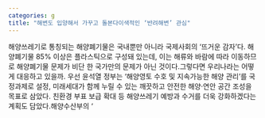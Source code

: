 ```yaml
---
categories: g
title: "해변도 입양해서 가꾸고 돌본다이색적인 ‘반려해변’ 관심"
---
```

해양쓰레기로 통칭되는 해양폐기물은 국내뿐만 아니라 국제사회의 ‘뜨거운 감자’다. 해양폐기물 85% 이상은 플라스틱으로 구성돼 있는데, 이는 해류와 바람에 따라 이동하므로 해양폐기물 문제가 비단 한 국가만의 문제가 아닌 것이다.그렇다면 우리나라는 어떻게 대응하고 있을까. 우선 윤석열 정부는 ‘해양영토 수호 및 지속가능한 해양 관리’를 국정과제로 설정, 미래세대가 함께 누릴 수 있는 깨끗하고 안전한 해양·연안 공간 조성을 목표로 삼았다. 친환경 부표 보급 확대 등 해양쓰레기 예방과 수거를 더욱 강화하겠다는 계획도 담았다.해양수산부의 ‘